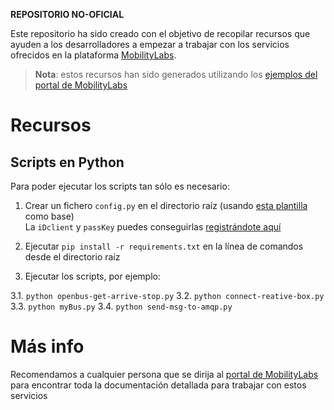 **REPOSITORIO NO-OFICIAL**

Este repositorio ha sido creado con el objetivo de recopilar recursos que ayuden a los desarrolladores a empezar a trabajar con los servicios ofrecidos en la plataforma [MobilityLabs](http://mobilitylab.emtmadrid.es/portal/).

> **Nota**: estos recursos han sido generados utilizando los [ejemplos del portal de MobilityLabs](http://mobilitylab.emtmadrid.es/portal/index.php/soporte/crear-nuevas-colecciones/)

# Recursos

## Scripts en Python

Para poder ejecutar los scripts tan sólo es necesario:

1. Crear un fichero `config.py` en el directorio raíz (usando [esta plantilla](config/config.py.sample) como base)<br>
La `iDclient` y `passKey` puedes conseguirlas [registrándote aquí](http://opendata.emtmadrid.es/Formulario)

2. Ejecutar `pip install -r requirements.txt` en la línea de comandos desde el directorio raíz
3. Ejecutar los scripts, por ejemplo:

  3.1. `python openbus-get-arrive-stop.py`
  3.2. `python connect-reative-box.py`
  3.3. `python myBus.py`
  3.4. `python send-msg-to-amqp.py	`

# Más info

Recomendamos a cualquier persona que se dirija al [portal de MobilityLabs](http://opendata.emtmadrid.es/Home) para encontrar toda la documentación detallada para trabajar con estos servicios 
